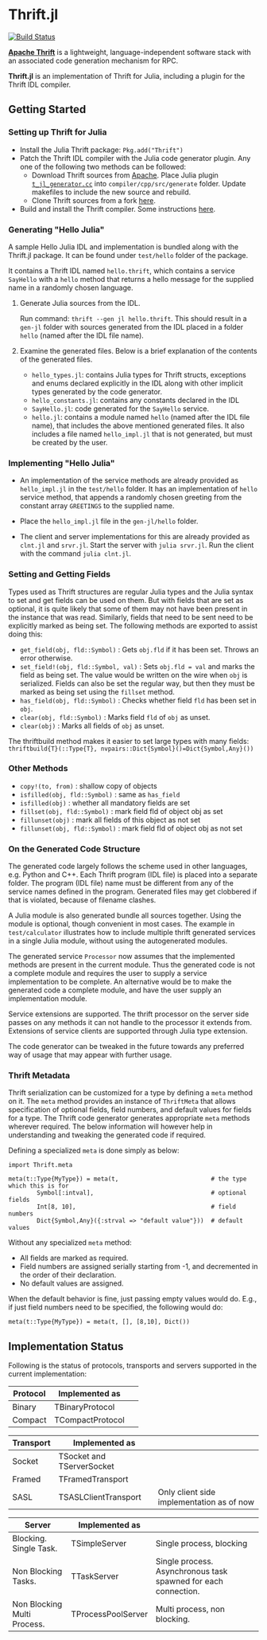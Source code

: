 # Thrift.jl

[![Build Status](https://travis-ci.org/tanmaykm/Thrift.jl.png)](https://travis-ci.org/tanmaykm/Thrift.jl)

[**Apache Thrift**](http://thrift.apache.org/) is a lightweight, language-independent software stack with an associated code generation mechanism for RPC.

**Thrift.jl** is an implementation of Thrift for Julia, including a plugin for the Thrift IDL compiler.

## Getting Started

### Setting up Thrift for Julia

- Install the Julia Thrift package: `Pkg.add("Thrift")`
- Patch the Thrift IDL compiler with the Julia code generator plugin. Any one of the following two methods can be followed:
    - Download Thrift sources from [Apache](http://thrift.apache.org/download/). Place Julia plugin [`t_jl_generator.cc`](https://github.com/tanmaykm/Thrift.jl/tree/master/compiler) into `compiler/cpp/src/generate` folder. Update makefiles to include the new source and rebuild.
    - Clone Thrift sources from a fork [here](https://github.com/tanmaykm/thrift).
- Build and install the Thrift compiler. Some instructions [here](http://thrift.apache.org/tutorial/).

### Generating "Hello Julia"
A sample Hello Julia IDL and implementation is bundled along with the Thrift.jl package. It can be found under `test/hello` folder of the package.

It contains a Thrift IDL named `hello.thrift`, which contains a service `SayHello` with a `hello` method that returns a hello message for the supplied name in a randomly chosen language.

1. Generate Julia sources from the IDL.

   Run command: `thrift --gen jl hello.thrift`.
   This should result in a `gen-jl` folder with sources generated from the IDL placed in a folder `hello` (named after the IDL file name).

2. Examine the generated files. Below is a brief explanation of the contents of the generated files.

   -  `hello_types.jl`: contains Julia types for Thrift structs, exceptions and enums declared explicitly in the IDL along with other implicit types generated by the code generator.
   - `hello_constants.jl`: contains any constants declared in the IDL
   - `SayHello.jl`: code generated for the `SayHello` service.
   - `hello.jl`: contains a module named `hello` (named after the IDL file name), that includes the above mentioned generated files. It also includes a file named `hello_impl.jl` that is not generated, but must be created by the user.

### Implementing "Hello Julia"
- An implementation of the service methods are already provided as `hello_impl.jl` in the `test/hello` folder. It has an implementation of `hello` service method, that appends a randomly chosen greeting from the constant array `GREETINGS` to the supplied name.

- Place the `hello_impl.jl` file in the `gen-jl/hello` folder.

- The client and server implementations for this are already provided as `clnt.jl` and `srvr.jl`. Start the server with `julia srvr.jl`. Run the client with the command `julia clnt.jl`.



### Setting and Getting Fields
Types used as Thrift structures are regular Julia types and the Julia syntax to set and get fields can be used on them. But with fields that are set as optional, it is quite likely that some of them may not have been present in the instance that was read. Similarly, fields that need to be sent need to be explicitly marked as being set. The following methods are exported to assist doing this:

- `get_field(obj, fld::Symbol)` : Gets `obj.fld` if it has been set. Throws an error otherwise.
- `set_field!(obj, fld::Symbol, val)` : Sets `obj.fld = val` and marks the field as being set. The value would be written on the wire when `obj` is serialized. Fields can also be set the regular way, but then they must be marked as being set using the `fillset` method.
- `has_field(obj, fld::Symbol)` : Checks whether field `fld` has been set in `obj`.
- `clear(obj, fld::Symbol)` : Marks field `fld` of `obj` as unset.
- `clear(obj)` : Marks all fields of `obj` as unset.

The thriftbuild method makes it easier to set large types with many fields:
`thriftbuild{T}(::Type{T}, nvpairs::Dict{Symbol}()=Dict{Symbol,Any}())`

### Other Methods
- `copy!(to, from)` : shallow copy of objects
- `isfilled(obj, fld::Symbol)` : same as `has_field`
- `isfilled(obj)` : whether all mandatory fields are set
- `fillset(obj, fld::Symbol)` : mark field fld of object obj as set
- `fillunset(obj)` : mark all fields of this object as not set
- `fillunset(obj, fld::Symbol)` : mark field fld of object obj as not set


### On the Generated Code Structure

The generated code largely follows the scheme used in other languages, e.g. Python and C++. Each Thrift program (IDL file) is placed into a separate folder. The program (IDL file) name must be different from any of the service names defined in the program. Generated files may get clobbered if that is violated, because of filename clashes.

A Julia module is also generated  bundle all sources together. Using the module is optional, though convenient in most cases. The example in `test/calculator` illustrates how to include multiple thrift generated services in a single Julia module, without using the autogenerated modules.

The generated service `Processor` now assumes that the implemented methods are present in the current module. Thus the generated code is not a complete module and requires the user to supply a service implementation to be complete. An alternative would be to make the generated code a complete module, and have the user supply an implementation module.

Service extensions are supported. The thrift processor on the server side passes on any methods it can not handle to the processor it extends from. Extensions of service clients are supported through Julia type extension.

The code generator can be tweaked in the future towards any preferred way of usage that may appear with further usage.


### Thrift Metadata

Thrift serialization can be customized for a type by defining a `meta` method on it. The `meta` method provides an instance of `ThriftMeta` that allows specification of optional fields, field numbers, and default values for fields for a type. The Thrift code generator generates appropriate `meta` methods wherever required. The below information will however help in understanding and tweaking the generated code if required.

Defining a specialized `meta` is done simply as below:

````
import Thrift.meta

meta(t::Type{MyType}) = meta(t,                          # the type which this is for
        Symbol[:intval],                                 # optional fields
        Int[8, 10],                                      # field numbers
        Dict{Symbol,Any}({:strval => "default value"}))  # default values
````

Without any specialized `meta` method:

- All fields are marked as required.
- Field numbers are assigned serially starting from -1, and decremented in the order of their declaration.
- No default values are assigned.

When the default behavior is fine, just passing empty values would do. E.g., if just field numbers need to be specified, the following would do:

````
meta(t::Type{MyType}) = meta(t, [], [8,10], Dict())
````


## Implementation Status

Following is the status of protocols, transports and servers supported in the current implementation:

Protocol       | Implemented as               | &nbsp;
---            | ---                          | ---
Binary         | TBinaryProtocol              |
Compact        | TCompactProtocol             |

Transport      | Implemented as               | &nbsp;
---            | ---                          | ---
Socket         | TSocket and TServerSocket    |
Framed         | TFramedTransport             |
SASL           | TSASLClientTransport         | Only client side implementation as of now

Server                      | Implemented as               | &nbsp;
---                         | ---                          | ---
Blocking. Single Task.      | TSimpleServer                | Single process, blocking
Non Blocking Tasks.         | TTaskServer                  | Single process. Asynchronous task spawned for each connection.
Non Blocking Multi Process. | TProcessPoolServer           | Multi process, non blocking.
